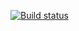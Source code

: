 [![Build status](https://ci.appveyor.com/api/projects/status/aeyc2gg1xnfffu5m?svg=true)](https://ci.appveyor.com/project/OlgaMedeiros/pageobjects-6glcu)

